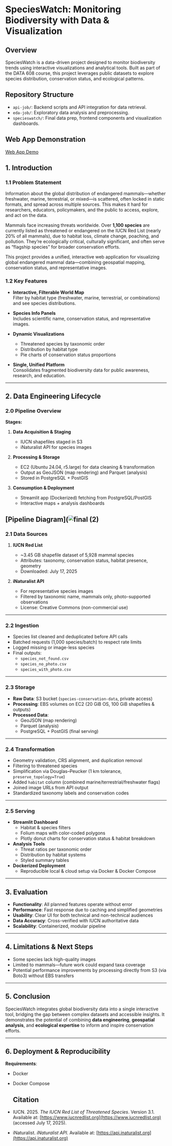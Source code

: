 #  SpeciesWatch: Monitoring Biodiversity with Data & Visualization


## Overview
SpeciesWatch is a data-driven project designed to monitor biodiversity trends using interactive visualizations and analytical tools. Built as part of the DATA 608 course, this project leverages public datasets to explore species distribution, conservation status, and ecological patterns.

## Repository Structure
- `api-job/`: Backend scripts and API integration for data retrieval.
- `eda-job/`: Exploratory data analysis and preprocessing.
- `specieswatch/`: Final data prep, frontend components and visualization dashboards.

## Web App Demonstration
[Web App Demo](https://youtu.be/lOPJfy6CYXo) 


## 1. Introduction

### 1.1 Problem Statement

Information about the global distribution of endangered mammals—whether freshwater, marine, terrestrial, or mixed—is scattered, often locked in static formats, and spread across multiple sources. This makes it hard for researchers, educators, policymakers, and the public to access, explore, and act on the data.

Mammals face increasing threats worldwide. Over **1,100 species** are currently listed as threatened or endangered on the IUCN Red List (nearly 20% of all mammals), due to habitat loss, climate change, poaching, and pollution. They’re ecologically critical, culturally significant, and often serve as “flagship species” for broader conservation efforts.

This project provides a unified, interactive web application for visualizing global endangered mammal data—combining geospatial mapping, conservation status, and representative images.

### 1.2 Key Features

- **Interactive, Filterable World Map**  
  Filter by habitat type (freshwater, marine, terrestrial, or combinations) and see species distributions.
  
- **Species Info Panels**  
  Includes scientific name, conservation status, and representative images.

- **Dynamic Visualizations**  
  - Threatened species by taxonomic order  
  - Distribution by habitat type  
  - Pie charts of conservation status proportions

- **Single, Unified Platform**  
  Consolidates fragmented biodiversity data for public awareness, research, and education.

---

## 2. Data Engineering Lifecycle

### 2.0 Pipeline Overview

**Stages:**
1. **Data Acquisition & Staging**  
   - IUCN shapefiles staged in S3  
   - iNaturalist API for species images

2. **Processing & Storage**  
   - EC2 (Ubuntu 24.04, r5.large) for data cleaning & transformation  
   - Output as GeoJSON (map rendering) and Parquet (analysis)  
   - Stored in PostgreSQL + PostGIS

3. **Consumption & Deployment**  
   - Streamlit app (Dockerized) fetching from PostgreSQL/PostGIS  
   - Interactive maps + analysis dashboards

[Pipeline Diagram](![final (2)](https://github.com/user-attachments/assets/70b6d48c-584b-4a8a-b669-3c2f47696479)
---

### 2.1 Data Sources

1. **IUCN Red List**  
   - ~3.45 GB shapefile dataset of 5,928 mammal species  
   - Attributes: taxonomy, conservation status, habitat presence, geometry  
   - Downloaded: July 17, 2025  

2. **iNaturalist API**  
   - For representative species images  
   - Filtered by taxonomic name, mammals only, photo-supported observations  
   - License: Creative Commons (non-commercial use)

---

### 2.2 Ingestion

- Species list cleaned and deduplicated before API calls
- Batched requests (1,000 species/batch) to respect rate limits
- Logged missing or image-less species
- Final outputs:  
  - `species_not_found.csv`  
  - `species_no_photo.csv`  
  - `species_with_photo.csv`

---

### 2.3 Storage

- **Raw Data**: S3 bucket (`species-conservation-data`, private access)  
- **Processing**: EBS volumes on EC2 (20 GiB OS, 100 GiB shapefiles & outputs)  
- **Processed Data**:  
  - GeoJSON (map rendering)  
  - Parquet (analysis)  
  - PostgreSQL + PostGIS (final serving)

---

### 2.4 Transformation

- Geometry validation, CRS alignment, and duplication removal
- Filtering to threatened species
- Simplification via Douglas–Peucker (1 km tolerance, `preserve_topology=True`)
- Added `habitat` column (combined marine/terrestrial/freshwater flags)
- Joined image URLs from API output
- Standardized taxonomy labels and conservation codes

---

### 2.5 Serving

- **Streamlit Dashboard**  
  - Habitat & species filters  
  - Folium maps with color-coded polygons  
  - Plotly donut charts for conservation status & habitat breakdown
- **Analysis Tools**  
  - Threat ratios per taxonomic order  
  - Distribution by habitat systems  
  - Styled summary tables
- **Dockerized Deployment**  
  - Reproducible local & cloud setup via Docker & Docker Compose

---

## 3. Evaluation

- **Functionality**: All planned features operate without error
- **Performance**: Fast response due to caching and simplified geometries
- **Usability**: Clear UI for both technical and non-technical audiences
- **Data Accuracy**: Cross-verified with IUCN authoritative data
- **Scalability**: Containerized, modular pipeline

---

## 4. Limitations & Next Steps

- Some species lack high-quality images  
- Limited to mammals—future work could expand taxa coverage  
- Potential performance improvements by processing directly from S3 (via Boto3) without EBS transfers

---

## 5. Conclusion

SpeciesWatch integrates global biodiversity data into a single interactive tool, bridging the gap between complex datasets and accessible insights. It demonstrates the potential of combining **data engineering**, **geospatial analysis**, and **ecological expertise** to inform and inspire conservation efforts.

---

## 6. Deployment & Reproducibility

**Requirements**:
- Docker
- Docker Compose

  ## Citation

- IUCN. 2025. *The IUCN Red List of Threatened Species*. Version 3.1. Available at: [https://www.iucnredlist.org](https://www.iucnredlist.org) (accessed July 17, 2025).
- iNaturalist. *iNaturalist API*. Available at: [https://api.inaturalist.org](https://api.inaturalist.org)


